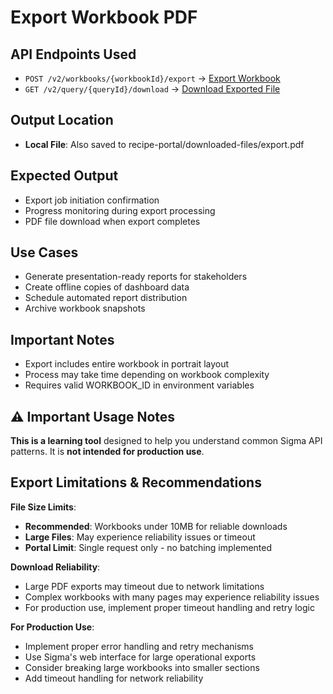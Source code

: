 # Export Workbook PDF

## API Endpoints Used

- `POST /v2/workbooks/{workbookId}/export` → [Export Workbook](https://help.sigmacomputing.com/reference/exportworkbook)
- `GET /v2/query/{queryId}/download` → [Download Exported File](https://help.sigmacomputing.com/reference/downloadquery)

## Output Location

- **Local File**: Also saved to recipe-portal/downloaded-files/export.pdf

## Expected Output

- Export job initiation confirmation
- Progress monitoring during export processing
- PDF file download when export completes

## Use Cases

- Generate presentation-ready reports for stakeholders
- Create offline copies of dashboard data
- Schedule automated report distribution
- Archive workbook snapshots

## Important Notes

- Export includes entire workbook in portrait layout
- Process may take time depending on workbook complexity
- Requires valid WORKBOOK_ID in environment variables

## ⚠️ Important Usage Notes

**This is a learning tool** designed to help you understand common Sigma API patterns. It is **not intended for production use**.

## Export Limitations & Recommendations

**File Size Limits**:
- **Recommended**: Workbooks under 10MB for reliable downloads
- **Large Files**: May experience reliability issues or timeout
- **Portal Limit**: Single request only - no batching implemented

**Download Reliability**:
- Large PDF exports may timeout due to network limitations
- Complex workbooks with many pages may experience reliability issues
- For production use, implement proper timeout handling and retry logic

**For Production Use**: 
- Implement proper error handling and retry mechanisms  
- Use Sigma's web interface for large operational exports
- Consider breaking large workbooks into smaller sections
- Add timeout handling for network reliability
